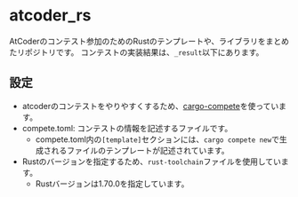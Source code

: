 # atcoder_rs
AtCoderのコンテスト参加のためのRustのテンプレートや、ライブラリをまとめたリポジトリです。
コンテストの実装結果は、`_result`以下にあります。

## 設定
- atcoderのコンテストをやりやすくするため、[cargo-compete](https://github.com/qryxip/cargo-compete)を使っています。
- compete.toml: コンテストの情報を記述するファイルです。
  - compete.toml内の`[template]`セクションには、`cargo compete new`で生成されるファイルのテンプレートが記述されています。
- Rustのバージョンを指定するため、`rust-toolchain`ファイルを使用しています。
  - Rustバージョンは1.70.0を指定しています。
 
